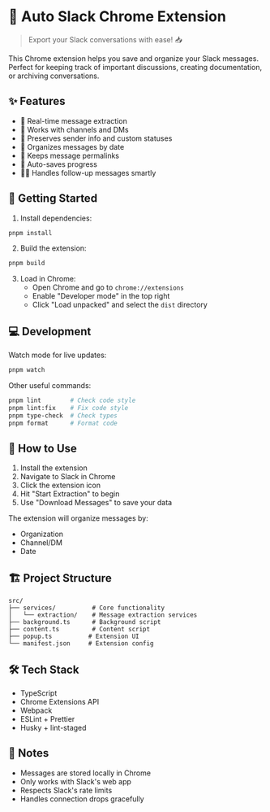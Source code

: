 # 🤖 Auto Slack Chrome Extension

> Export your Slack conversations with ease! 📥

This Chrome extension helps you save and organize your Slack messages. Perfect for keeping track of
important discussions, creating documentation, or archiving conversations.

## ✨ Features

- 🔄 Real-time message extraction
- 📱 Works with channels and DMs
- 👥 Preserves sender info and custom statuses
- 📅 Organizes messages by date
- 🔗 Keeps message permalinks
- 💾 Auto-saves progress
- 🏃‍♂️ Handles follow-up messages smartly

## 🚀 Getting Started

1. Install dependencies:

```bash
pnpm install
```

2. Build the extension:

```bash
pnpm build
```

3. Load in Chrome:
   - Open Chrome and go to `chrome://extensions`
   - Enable "Developer mode" in the top right
   - Click "Load unpacked" and select the `dist` directory

## 💻 Development

Watch mode for live updates:

```bash
pnpm watch
```

Other useful commands:

```bash
pnpm lint        # Check code style
pnpm lint:fix    # Fix code style
pnpm type-check  # Check types
pnpm format      # Format code
```

## 🎯 How to Use

1. Install the extension
2. Navigate to Slack in Chrome
3. Click the extension icon
4. Hit "Start Extraction" to begin
5. Use "Download Messages" to save your data

The extension will organize messages by:

- Organization
- Channel/DM
- Date

## 🏗️ Project Structure

```
src/
├── services/          # Core functionality
│   └── extraction/    # Message extraction services
├── background.ts      # Background script
├── content.ts         # Content script
├── popup.ts          # Extension UI
└── manifest.json     # Extension config
```

## 🛠️ Tech Stack

- TypeScript
- Chrome Extensions API
- Webpack
- ESLint + Prettier
- Husky + lint-staged

## 📝 Notes

- Messages are stored locally in Chrome
- Only works with Slack's web app
- Respects Slack's rate limits
- Handles connection drops gracefully
